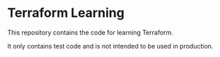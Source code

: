 # Terraform Learning

This repository contains the code for learning Terraform.

It only contains test code and is not intended to be used in production.
